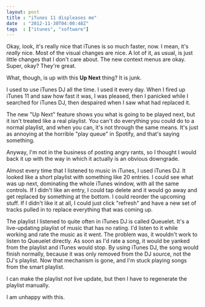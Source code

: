 ```yaml
---
layout: post
title : "iTunes 11 displeases me"
date  : "2012-11-30T04:00:48Z"
tags  : ["itunes", "software"]
---
```

Okay, look, it's really nice that iTunes is so much faster, now.  I mean, it's
*really* nice.  Most of the visual changes are nice.  A lot of it, as usual, is
just little changes that I don't care about.  The new context menus are okay.
Super, okay?  They're great.

What, though, is up with this **Up Next** thing?  It is junk.

I used to use iTunes DJ all the time.  I used it every day.  When I fired up
iTunes 11 and saw how fast it was, I was pleased, then I panicked while I
searched for iTunes DJ, then despaired when I saw what had replaced it.

The new "Up Next" feature shows you what is going to be played next, but it
isn't treated like a real playlist.  You can't do everything you could do to a
normal playlist, and when you can, it's not through the same means.  It's just
as annoying at the horrible "play queue" in Spotify, and that's saying
something.

Anyway, I'm not in the business of posting angry rants, so I thought I would
back it up with the way in which it actually is an obvious downgrade.

Almost every time that I listened to music in iTunes, I used iTunes DJ.  It
looked like a short playlist with something like 20 entries.  I could see what
was up next, dominating the whole iTunes window, with all the same controls.
If I didn't like an entry, I could tap delete and it would go away and get
replaced by something at the bottom.  I could reorder the upcoming stuff.  If I
didn't like it at all, I could just click "refresh" and have a new set of
tracks pulled in to replace everything that was coming up.

The playlist I listened to quite often in iTunes DJ is called Queuelet.  It's
a live-updating playlist of music that has no rating.  I'd listen to it while
working and rate the music as it went.  The problem was, it wouldn't work to
listen to Queuelet directly.  As soon as I'd rate a song, it would be yanked
from the playlist and iTunes would stop.  By using iTunes DJ, the song would
finish normally, because it was only removed from the DJ source, not the DJ's
playlist.  Now that mechanism is gone, and I'm stuck playing songs from the
smart playlist.

I can make the playlist *not* live update, but then I have to regenerate the
playlist manually.

I am unhappy with this.

